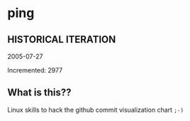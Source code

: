 # ping

## HISTORICAL ITERATION
2005-07-27

Incremented: 2977

## What is this?? 
Linux skills to hack the github commit visualization chart `;-)`

